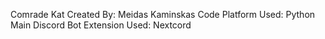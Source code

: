 Comrade Kat
Created By: Meidas Kaminskas
Code Platform Used: Python
Main Discord Bot Extension Used: Nextcord
